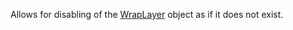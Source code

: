 Allows for disabling of the [WrapLayer](https://developer.roblox.com/en-us/api-reference/class/WrapLayer) object as if it does not exist.